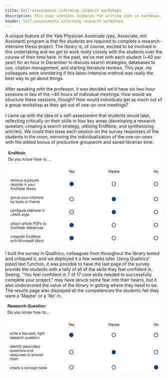 ```yaml
---
title: Self-assessments informing research workshops
description: This page contains examples for writing code in markdown.
header: Self-assessments informing research workshops
---
```

A unique feature of the Yale Physician Associate (yes, Associate, not Assistant) program is that the students are required to complete a research-intensive thesis project. The library is, of course, excited to be involved in this undertaking and we get to work really closely with the students over the course of their time here. In the past, we've met with each student (~40 per year) for an hour in December to discuss search strategies, databases to use, citation management, and starting literature reviews. This year, my colleagues were wondering if this labor-intensive method was really the best way to go about things.<BR><BR>
After speaking with the professor, it was decided we'd have six two-hour sessions in lieu of the ~40 hours of individual meetings. How would we structure these sessions, though? How would individuals get as much out of a group workshop as they get out of one-on-one meetings?<BR><BR>
I came up with the idea of a self-assessment that students would take, reflecting critically on their skills in four key areas (developing a research question, creating a search strategy, utilizing EndNote, and synthesizing articles). We could then base each session on the survey responses of the students in the room, mirroring the individualization of the one-on-ones with the added bonus of productive groupwork and saved librarian time. <BR>
  
 ![example of survey page](/img/endnote.png)
 
 
I built the survey in Qualtrics, colleagues from throughout the library tested and critiqued it, and we deployed it a few weeks later. Using Qualtrics' piped text function, it was possible to have the last page of the survey provide the students with a tally of all of the skills they feel confident in. Seeing, "You feel confident in 7 of 17 core skills needed to successfully complete your project." may have struck some fear into their hearts, but it also underscored the value of the library in getting where they need to be. The results page also displayed all the competencies the students felt they were a 'Maybe' or a 'No' in.<BR>
  
  
  ![screenshot of survey](/img/results.png)
